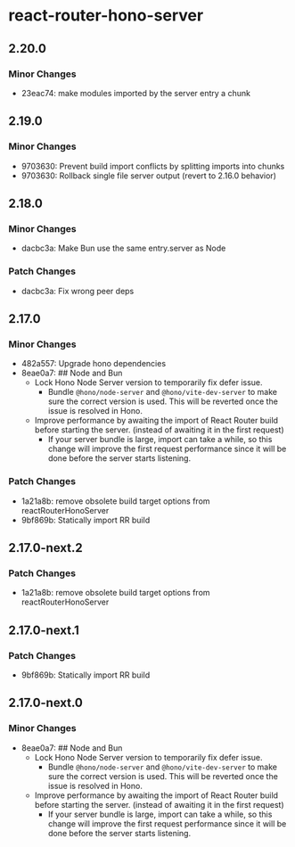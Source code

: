 # react-router-hono-server

## 2.20.0

### Minor Changes

- 23eac74: make modules imported by the server entry a chunk

## 2.19.0

### Minor Changes

- 9703630: Prevent build import conflicts by splitting imports into chunks
- 9703630: Rollback single file server output (revert to 2.16.0 behavior)

## 2.18.0

### Minor Changes

- dacbc3a: Make Bun use the same entry.server as Node

### Patch Changes

- dacbc3a: Fix wrong peer deps

## 2.17.0

### Minor Changes

- 482a557: Upgrade hono dependencies
- 8eae0a7: ## Node and Bun
  - Lock Hono Node Server version to temporarily fix defer issue.
    - Bundle `@hono/node-server` and `@hono/vite-dev-server` to make sure the correct version is used. This will be reverted once the issue is resolved in Hono.
  - Improve performance by awaiting the import of React Router build before starting the server. (instead of awaiting it in the first request)
    - If your server bundle is large, import can take a while, so this change will improve the first request performance since it will be done before the server starts listening.

### Patch Changes

- 1a21a8b: remove obsolete build target options from reactRouterHonoServer
- 9bf869b: Statically import RR build

## 2.17.0-next.2

### Patch Changes

- 1a21a8b: remove obsolete build target options from reactRouterHonoServer

## 2.17.0-next.1

### Patch Changes

- 9bf869b: Statically import RR build

## 2.17.0-next.0

### Minor Changes

- 8eae0a7: ## Node and Bun
  - Lock Hono Node Server version to temporarily fix defer issue.
    - Bundle `@hono/node-server` and `@hono/vite-dev-server` to make sure the correct version is used. This will be reverted once the issue is resolved in Hono.
  - Improve performance by awaiting the import of React Router build before starting the server. (instead of awaiting it in the first request)
    - If your server bundle is large, import can take a while, so this change will improve the first request performance since it will be done before the server starts listening.
